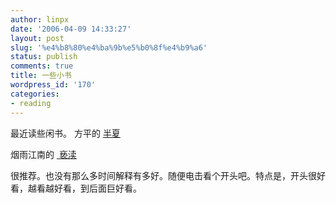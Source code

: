 ```yaml
---
author: linpx
date: '2006-04-09 14:33:27'
layout: post
slug: '%e4%b8%80%e4%ba%9b%e5%b0%8f%e4%b9%a6'
status: publish
comments: true
title: 一些小书
wordpress_id: '170'
categories:
- reading
---
```


最近读些闲书。 方平的
[半夏](http://www.tycool.com/bbs/showthread.php?t=8311&page=1&pp=10)

烟雨江南的 [ 亵渎](http://www.cmfu.com/readbook.asp?bl_id=5060)

  
很推荐。也没有那么多时间解释有多好。随便电击看个开头吧。特点是，开头很好看，越看越好看，到后面巨好看。

